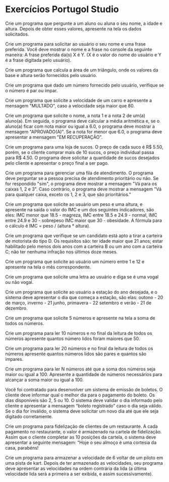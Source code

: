 <h1>Exercícios Portugol Studio</h1>

Crie um programa que pergunte a um aluno ou aluna o seu nome, a idade e altura. Depois de obter esses valores, apresente na tela os dados solicitados.

Crie um programa para solicitar ao usuário o seu nome e uma frase preferida. Você deve mostrar o nome e a frase no console da seguinte maneira: A frase preferida da(o) X é Y. (X é o valor do nome do usuário e Y é a frase digitada pelo usuário).

Crie um programa que calcula a área de um triângulo, onde os valores da base e altura serão fornecidos pelo usuário.

Crie um programa que dado um número fornecido pelo usuário, verifique se o número é par ou ímpar.

Crie um programa que solicite a velocidade de um carro e apresente a mensagem "MULTADO", caso a velocidade seja maior que 80.

Crie um programa que solicite o nome, a nota 1 e a nota 2 de um(a) aluno(a). Em seguida, o programa deve calcular a média aritmética e, se o aluno(a) ficar com nota maior ou igual a 6.0, o programa deve mostrar a mensagem "APROVADO(A)". Se a nota for menor que 6.0, o programa deve apresentar a mensagem "EM RECUPERAÇÃO".

Crie um programa para uma loja de sucos. O preço de cada suco é R$ 5.50, porém, se o cliente comprar mais de 10 sucos, o preço individual passa para R$ 4.50. O programa deve solicitar a quantidade de sucos desejados pelo cliente e apresentar o preço final a ser pago.

Crie um programa para gerenciar uma fila de atendimento. O programa deve perguntar se a pessoa precisa de atendimento prioritário ou não. Se for respondido "sim", o programa deve mostrar a mensagem "Vá para os caixas 1, 2 e 3". Caso contrário, o programa deve mostrar a mensagem "Vá para qualquer caixa, exceto os 1, 2 e 3, que são prioritários."

Crie um programa que solicite ao usuário um peso e uma altura, e apresente na saída o valor do IMC e um dos seguintes indicadores, são eles: 
IMC menor que 18.5 - magreza, 
IMC entre 18.5 e 24.9 - normal, 
IMC entre 24.9 e 30 - sobrepeso
IMC maior que 30 - obesidade. 
A fórmula para o cálculo é IMC = peso / (altura * altura).

Crie um programa que verifique se um candidato está apto a tirar a carteira de motorista do tipo D. Os requisitos são: ter idade maior que 21 anos; estar habilitado pelo menos dois anos com a carteira B ou um ano com a carteira C; não ter nenhuma infração nos últimos doze meses.

Crie um programa que solicite ao usuário um número entre 1 e 12 e apresente na tela o mês correspondente.

Crie um programa que solicite uma letra ao usuário e diga se é uma vogal ou não vogal.

Crie um programa que solicite ao usuário a estação do ano desejada, e o sistema deve apresentar o dia que começa a estação, são elas: outono - 20 de março, inverno - 21 junho, primavera - 22 setembro e verão - 21 de dezembro.

Crie um programa que solicite 5 números e apresente na tela a soma de todos os números.

Crie um programa para ler 10 números e no final da leitura de todos os números apresente quantos número lidos foram maiores que 50.

Crie um programa para ler 20 números e no final da leitura de todos os números apresente quantos números lidos são pares e quantos são ímpares.

Crie um programa para ler N números até que a soma dos números seja maior ou igual a 100. Apresente a quantidade de números necessários para alcançar a soma maior ou igual a 100.

Você foi contratado para desenvolver um sistema de emissão de boletos. O cliente deve informar qual o melhor dia para o pagamento do boleto. Os dias disponíveis são 2, 5 ou 10. O sistema deve validar o dia informado pelo cliente e apresentar a mensagem “boleto registrado” caso o dia seja válido. Se o dia for inválido, o sistema deve solicitar um novo dia até que ele seja digitado corretamente.

Crie um programa para fidelização de clientes de um restaurante. A cada pagamento no restaurante, o valor é armazenado na cartela de fidelização. Assim que o cliente completar as 10 posições da cartela, o sistema deve apresentar a seguinte mensagem: “Hoje o seu almoço é uma cortesia da casa, parabéns!

Crie um programa para armazenar a velocidade de 6 voltar de um piloto em uma pista de kart. Depois de ter armazenado as velocidades, seu programa deve apresentar as velocidades na ordem contrária da lida (a última velocidade lida será a primeira a ser exibida, e assim sucessivamente).
